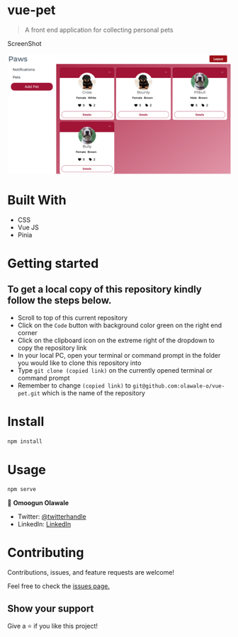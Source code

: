# vue-pet

> A front end application for collecting personal pets

ScreenShot

![screenshot](https://github.com/olawale-o/vue-pet/blob/develop/screenshot.png?raw=true")

# Built With
- CSS
- Vue JS
- Pinia

# Getting started
## To get a local copy of this repository kindly follow the steps below.
- Scroll to top of this current repository
- Click on the `Code` button with background color green on the right end corner
- Click on the clipboard icon on the extreme right of the dropdown to copy the repository link
- In your local PC, open your terminal or command prompt in the folder you would like to clone this repository into
- Type `git clone (copied link)` on the currently opened terminal or command prompt
- Remember to change `(copied link)` to `git@github.com:olawale-o/vue-pet.git` which is the name of the repository

# Install
```bash
npm install
```

# Usage
```bash
npm serve
```

👤 **Omoogun Olawale**
* Twitter: [@twitterhandle](https://twitter.com/ibreaktherules)
* LinkedIn: [LinkedIn](https://www.linkedin.com/in/olawaleomoogun/)

# Contributing
Contributions, issues, and feature requests are welcome!

Feel free to check the [issues page.](https://github.com/olawale-o/vue-pet/issues)
## Show your support

Give a ⭐️ if you like this project!